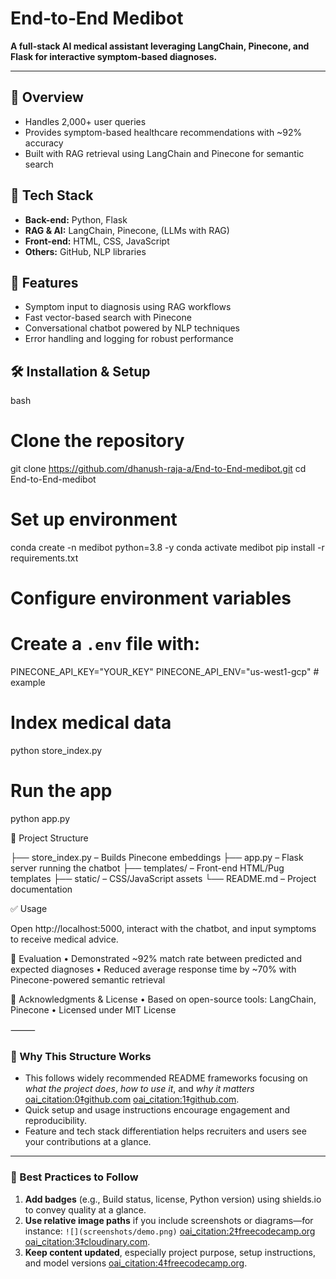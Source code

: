 
# End‑to‑End Medibot

**A full-stack AI medical assistant leveraging LangChain, Pinecone, and Flask for interactive symptom‑based diagnoses.**

---

## 🧠 Overview  
- Handles 2,000+ user queries  
- Provides symptom-based healthcare recommendations with ~92% accuracy  
- Built with RAG retrieval using LangChain and Pinecone for semantic search

## 🔧 Tech Stack  
- **Back-end:** Python, Flask  
- **RAG & AI:** LangChain, Pinecone, (LLMs with RAG)  
- **Front-end:** HTML, CSS, JavaScript  
- **Others:** GitHub, NLP libraries  

## 🚀 Features  
- Symptom input to diagnosis using RAG workflows  
- Fast vector-based search with Pinecone  
- Conversational chatbot powered by NLP techniques  
- Error handling and logging for robust performance  

## 🛠 Installation & Setup  

bash
# Clone the repository
git clone https://github.com/dhanush-raja-a/End-to-End-medibot.git
cd End-to-End-medibot

# Set up environment
conda create -n medibot python=3.8 -y
conda activate medibot
pip install -r requirements.txt

# Configure environment variables
# Create a `.env` file with:
PINECONE_API_KEY="YOUR_KEY"
PINECONE_API_ENV="us-west1-gcp"  # example

# Index medical data
python store_index.py

# Run the app
python app.py

📂 Project Structure

├── store_index.py      – Builds Pinecone embeddings
├── app.py              – Flask server running the chatbot
├── templates/          – Front-end HTML/Pug templates
├── static/             – CSS/JavaScript assets
└── README.md           – Project documentation

✅ Usage

Open http://localhost:5000, interact with the chatbot, and input symptoms to receive medical advice.

🧪 Evaluation
	•	Demonstrated ~92% match rate between predicted and expected diagnoses
	•	Reduced average response time by ~70% with Pinecone-powered semantic retrieval

🙏 Acknowledgments & License
	•	Based on open-source tools: LangChain, Pinecone
	•	Licensed under MIT License

⸻


### 📘 Why This Structure Works  
- This follows widely recommended README frameworks focusing on *what the project does*, *how to use it*, and *why it matters*  [oai_citation:0‡github.com](https://github.com/GURPREETKAURJETHRA/END-TO-END-GENERATIVE-AI-PROJECTS/blob/main/README.md?utm_source=chatgpt.com) [oai_citation:1‡github.com](https://github.com/entbappy/End-to-end-Medical-Chatbot-using-Llama2?utm_source=chatgpt.com).  
- Quick setup and usage instructions encourage engagement and reproducibility.  
- Feature and tech stack differentiation helps recruiters and users see your contributions at a glance.

---

### 🔧 Best Practices to Follow  
1. **Add badges** (e.g., Build status, license, Python version) using shields.io to convey quality at a glance.  
2. **Use relative image paths** if you include screenshots or diagrams—for instance: `![](screenshots/demo.png)`  [oai_citation:2‡freecodecamp.org](https://www.freecodecamp.org/news/how-to-write-a-good-readme-file/?utm_source=chatgpt.com) [oai_citation:3‡cloudinary.com](https://cloudinary.com/guides/web-performance/4-ways-to-add-images-to-github-readme-1-bonus-method?utm_source=chatgpt.com).  
3. **Keep content updated**, especially project purpose, setup instructions, and model versions  [oai_citation:4‡freecodecamp.org](https://www.freecodecamp.org/news/how-to-write-a-good-readme-file/?utm_source=chatgpt.com).
